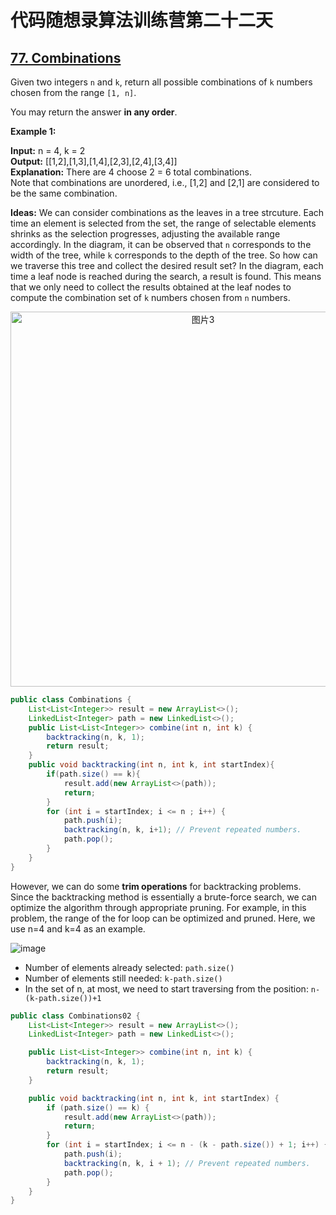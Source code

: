 # 代码随想录算法训练营第二十二天
## [77. Combinations](https://leetcode.com/problems/combinations/description/)

Given two integers `n` and `k`, return all possible combinations of `k` numbers chosen from the range `[1, n]`.

You may return the answer **in any order**.

 

**Example 1:**

**Input:** n = 4, k = 2<br>
**Output:** [[1,2],[1,3],[1,4],[2,3],[2,4],[3,4]] <br>
**Explanation:** There are 4 choose 2 = 6 total combinations.<br>
Note that combinations are unordered, i.e., [1,2] and [2,1] are considered to be the same combination.

**Ideas:** We can consider combinations as the leaves in a tree strcuture. Each time an element is selected from the set, the range of selectable elements shrinks as the selection 
progresses, adjusting the available range accordingly. In the diagram, it can be observed that `n` corresponds to the width of the tree, while `k` corresponds to the depth of the tree.
So how can we traverse this tree and collect the desired result set?
In the diagram, each time a leaf node is reached during the search, a result is found.
This means that we only need to collect the results obtained at the leaf nodes to compute the combination set of `k` numbers chosen from `n` numbers.

<p align="center">
  <img src="https://github.com/user-attachments/assets/415e5353-ecc6-40e6-8507-4baab6fe5bc3" alt="图片3" width="600">
</p>

```Java
public class Combinations {
    List<List<Integer>> result = new ArrayList<>();
    LinkedList<Integer> path = new LinkedList<>();
    public List<List<Integer>> combine(int n, int k) {
        backtracking(n, k, 1);
        return result;
    }
    public void backtracking(int n, int k, int startIndex){
        if(path.size() == k){
            result.add(new ArrayList<>(path));
            return;
        }
        for (int i = startIndex; i <= n ; i++) {
            path.push(i);
            backtracking(n, k, i+1); // Prevent repeated numbers.
            path.pop();
        }
    }
}
```

However, we can do some **trim operations** for backtracking problems. Since the backtracking method is essentially a brute-force search, we can optimize the algorithm through appropriate 
pruning. For example, in this problem, the range of the for loop can be optimized and pruned. Here, we use n=4 and k=4 as an example.


![image](https://github.com/user-attachments/assets/f0968455-a01f-41a7-b697-b51a9fa8b02f)

* Number of elements already selected: `path.size()`
* Number of elements still needed: `k-path.size()`
* In the set of n, at most, we need to start traversing from the position: `n-(k-path.size())+1`

```Java
public class Combinations02 {
    List<List<Integer>> result = new ArrayList<>();
    LinkedList<Integer> path = new LinkedList<>();

    public List<List<Integer>> combine(int n, int k) {
        backtracking(n, k, 1);
        return result;
    }

    public void backtracking(int n, int k, int startIndex) {
        if (path.size() == k) {
            result.add(new ArrayList<>(path));
            return;
        }
        for (int i = startIndex; i <= n - (k - path.size()) + 1; i++) {
            path.push(i);
            backtracking(n, k, i + 1); // Prevent repeated numbers.
            path.pop();
        }
    }
}
























